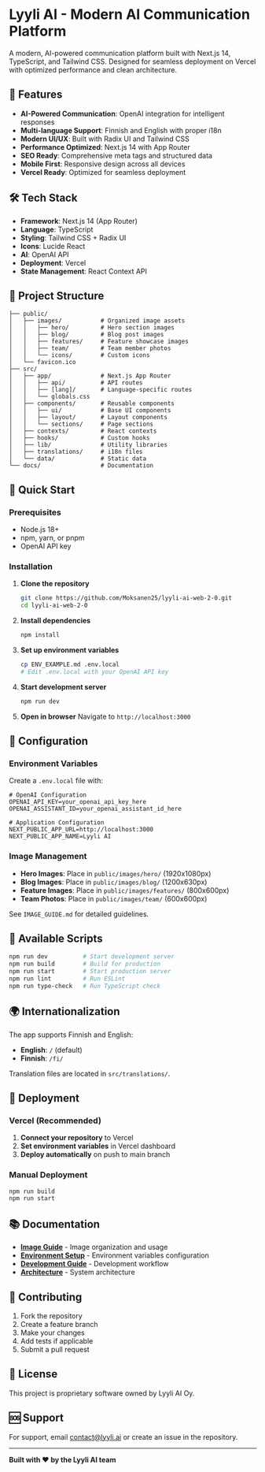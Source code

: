 # Lyyli AI - Modern AI Communication Platform

A modern, AI-powered communication platform built with Next.js 14, TypeScript, and Tailwind CSS. Designed for seamless deployment on Vercel with optimized performance and clean architecture.

## 🚀 Features

- **AI-Powered Communication**: OpenAI integration for intelligent responses
- **Multi-language Support**: Finnish and English with proper i18n
- **Modern UI/UX**: Built with Radix UI and Tailwind CSS
- **Performance Optimized**: Next.js 14 with App Router
- **SEO Ready**: Comprehensive meta tags and structured data
- **Mobile First**: Responsive design across all devices
- **Vercel Ready**: Optimized for seamless deployment

## 🛠️ Tech Stack

- **Framework**: Next.js 14 (App Router)
- **Language**: TypeScript
- **Styling**: Tailwind CSS + Radix UI
- **Icons**: Lucide React
- **AI**: OpenAI API
- **Deployment**: Vercel
- **State Management**: React Context API

## 📁 Project Structure

```
├── public/
│   ├── images/           # Organized image assets
│   │   ├── hero/         # Hero section images
│   │   ├── blog/         # Blog post images
│   │   ├── features/     # Feature showcase images
│   │   ├── team/         # Team member photos
│   │   └── icons/        # Custom icons
│   └── favicon.ico
├── src/
│   ├── app/              # Next.js App Router
│   │   ├── api/          # API routes
│   │   ├── [lang]/       # Language-specific routes
│   │   └── globals.css
│   ├── components/       # Reusable components
│   │   ├── ui/           # Base UI components
│   │   ├── layout/       # Layout components
│   │   └── sections/     # Page sections
│   ├── contexts/         # React contexts
│   ├── hooks/            # Custom hooks
│   ├── lib/              # Utility libraries
│   ├── translations/     # i18n files
│   └── data/             # Static data
└── docs/                 # Documentation
```

## 🚀 Quick Start

### Prerequisites

- Node.js 18+ 
- npm, yarn, or pnpm
- OpenAI API key

### Installation

1. **Clone the repository**
   ```bash
   git clone https://github.com/Moksanen25/lyyli-ai-web-2-0.git
   cd lyyli-ai-web-2-0
   ```

2. **Install dependencies**
   ```bash
   npm install
   ```

3. **Set up environment variables**
   ```bash
   cp ENV_EXAMPLE.md .env.local
   # Edit .env.local with your OpenAI API key
   ```

4. **Start development server**
   ```bash
   npm run dev
   ```

5. **Open in browser**
   Navigate to `http://localhost:3000`

## 🔧 Configuration

### Environment Variables

Create a `.env.local` file with:

```env
# OpenAI Configuration
OPENAI_API_KEY=your_openai_api_key_here
OPENAI_ASSISTANT_ID=your_openai_assistant_id_here

# Application Configuration
NEXT_PUBLIC_APP_URL=http://localhost:3000
NEXT_PUBLIC_APP_NAME=Lyyli AI
```

### Image Management

- **Hero Images**: Place in `public/images/hero/` (1920x1080px)
- **Blog Images**: Place in `public/images/blog/` (1200x630px)
- **Feature Images**: Place in `public/images/features/` (800x600px)
- **Team Photos**: Place in `public/images/team/` (600x600px)

See `IMAGE_GUIDE.md` for detailed guidelines.

## 📝 Available Scripts

```bash
npm run dev          # Start development server
npm run build        # Build for production
npm run start        # Start production server
npm run lint         # Run ESLint
npm run type-check   # Run TypeScript check
```

## 🌍 Internationalization

The app supports Finnish and English:

- **English**: `/` (default)
- **Finnish**: `/fi/`

Translation files are located in `src/translations/`.

## 🚀 Deployment

### Vercel (Recommended)

1. **Connect your repository** to Vercel
2. **Set environment variables** in Vercel dashboard
3. **Deploy automatically** on push to main branch

### Manual Deployment

```bash
npm run build
npm run start
```

## 📚 Documentation

- **[Image Guide](IMAGE_GUIDE.md)** - Image organization and usage
- **[Environment Setup](ENV_EXAMPLE.md)** - Environment variables configuration
- **[Development Guide](docs/DEVELOPMENT.md)** - Development workflow
- **[Architecture](docs/architecture.md)** - System architecture

## 🤝 Contributing

1. Fork the repository
2. Create a feature branch
3. Make your changes
4. Add tests if applicable
5. Submit a pull request

## 📄 License

This project is proprietary software owned by Lyyli AI Oy.

## 🆘 Support

For support, email contact@lyyli.ai or create an issue in the repository.

---

**Built with ❤️ by the Lyyli AI team**
